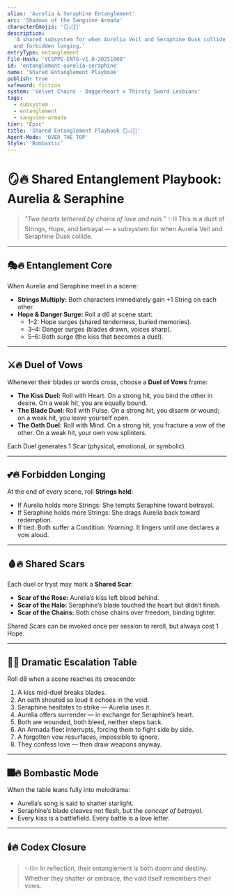 ```yaml
---
alias: 'Aurelia & Seraphine Entanglement'
arc: 'Shadows of the Sanguine Armada'
characterEmojis: '🪞⚔️🌹🔥'
description:
  'A shared subsystem for when Aurelia Veil and Seraphine Dusk collide in duels of vows, Strings,
  and forbidden longing.'
entryType: entanglement
File-Hash: 'VCSPPE-ENTG-v1.0-20251008'
id: 'entanglement-aurelia-seraphine'
name: 'Shared Entanglement Playbook'
publish: true
safeword: fiction
system: 'Velvet Chains - Daggerheart x Thirsty Sword Lesbians'
tags:
  - subsystem
  - entanglement
  - sanguine-armada
tier: 'Epic'
title: 'Shared Entanglement Playbook 🪞⚔️🌹🔥'
Agent-Mode: 'OVER_THE_TOP'
Style: 'Bombastic'
---
```


# 🪞🔥 Shared Entanglement Playbook: Aurelia & Seraphine

> _"Two hearts tethered by chains of love and ruin."_ ✨⛓️ This is a duet of Strings, Hope, and
> betrayal — a subsystem for when Aurelia Veil and Seraphine Dusk collide.

---

## 🎭🔥 Entanglement Core

When Aurelia and Seraphine meet in a scene:

- **Strings Multiply:** Both characters immediately gain +1 String on each other.
- **Hope & Danger Surge:** Roll a d6 at scene start:
  - 1–2: Hope surges (shared tenderness, buried memories).
  - 3–4: Danger surges (blades drawn, voices sharp).
  - 5–6: Both surge (the kiss that becomes a duel).

---

## ⚔️🔥 Duel of Vows

Whenever their blades or words cross, choose a **Duel of Vows** frame:

- **The Kiss Duel:** Roll with Heart. On a strong hit, you bind the other in desire. On a weak hit,
  you are equally bound.
- **The Blade Duel:** Roll with Pulse. On a strong hit, you disarm or wound; on a weak hit, you
  leave yourself open.
- **The Oath Duel:** Roll with Mind. On a strong hit, you fracture a vow of the other. On a weak
  hit, your own vow splinters.

Each Duel generates 1 Scar (physical, emotional, or symbolic).

---

## 💕🔥 Forbidden Longing

At the end of every scene, roll **Strings held**:

- If Aurelia holds more Strings: She tempts Seraphine toward betrayal.
- If Seraphine holds more Strings: She drags Aurelia back toward redemption.
- If tied: Both suffer a Condition: _Yearning_. It lingers until one declares a vow aloud.

---

## 🩸🔥 Shared Scars

Each duel or tryst may mark a **Shared Scar**:

- **Scar of the Rose:** Aurelia’s kiss left blood behind.
- **Scar of the Halo:** Seraphine’s blade touched the heart but didn’t finish.
- **Scar of the Chains:** Both chose chains over freedom, binding tighter.

Shared Scars can be invoked once per session to reroll, but always cost 1 Hope.

---

## 🌹🔥 Dramatic Escalation Table

Roll d8 when a scene reaches its crescendo:

1. A kiss mid-duel breaks blades.
2. An oath shouted so loud it echoes in the void.
3. Seraphine hesitates to strike — Aurelia uses it.
4. Aurelia offers surrender — in exchange for Seraphine’s heart.
5. Both are wounded, both bleed, neither steps back.
6. An Armada fleet interrupts, forcing them to fight side by side.
7. A forgotten vow resurfaces, impossible to ignore.
8. They confess love — then draw weapons anyway.

---

## 🎆🔥 Bombastic Mode

When the table leans fully into melodrama:

- Aurelia’s song is said to shatter starlight.
- Seraphine’s blade cleaves not flesh, but the _concept of betrayal_.
- Every kiss is a battlefield. Every battle is a love letter.

---

## 🕯️🔥 Codex Closure

> ✨⛓️🔥 In reflection, their entanglement is both doom and destiny. Whether they shatter or
> embrace, the void itself remembers their vows.
